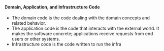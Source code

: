 
#### Domain, Application, and Infrastructure Code

- The domain code is the code dealing with the domain concepts and related behavior. 
- The application code is the code that interacts with the external world. It makes the software concrete; applications receive requests from end users or other systems.
- Infrastructure code is the code written to run the infra